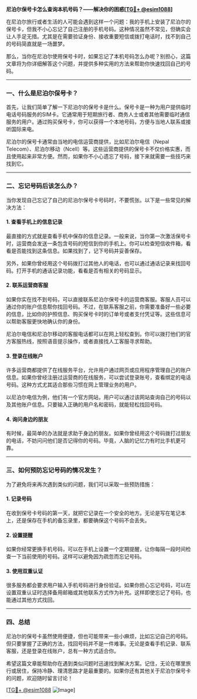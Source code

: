 **尼泊尔保号卡怎么查询本机号码？——解决你的困惑[[TG💪+ @esim1088](https://t.me/s/esim1088)]**

在尼泊尔旅行或者生活的人可能会遇到这样一个问题：我的手机上安装了尼泊尔的保号卡，但我不小心忘记了自己注册的手机号码。这种情况虽然不常见，但确实会让人手足无措。尤其是在需要验证身份、接收重要短信或拨打电话时，找不到自己的号码简直就是一场噩梦。

那么，当你在尼泊尔使用保号卡时，如果忘记了本机号码怎么办呢？别担心，这篇文章将为你详细解答这个问题，并提供多种实用的方法来帮助你快速找回自己的号码。

---

### **一、什么是尼泊尔保号卡？**

首先，让我们简单了解一下尼泊尔的保号卡是什么。保号卡是一种为用户提供临时电话号码服务的SIM卡。它通常用于短期旅行者、商务人士或者其他需要临时通信服务的用户。通过购买保号卡，你可以获得一个本地号码，方便与当地人联系或接听国际来电。

尼泊尔的保号卡通常由当地的电信运营商提供，比如尼泊尔电信（Nepal Telecom）、尼泊尔移动（Ncell）等。这些运营商提供的保号卡不仅价格实惠，而且使用起来非常方便。然而，如果你不小心遗忘了号码，接下来就需要一些技巧来找到它。

---

### **二、忘记号码后该怎么办？**

当你发现自己忘记了自己的尼泊尔保号卡号码时，不要慌张。以下是一些常见的解决方法：

#### **1. 查看手机上的信息记录**
最直接的方式就是查看手机中保存的信息记录。一般来说，当你第一次激活保号卡时，运营商会发送一条包含号码的短信到你的手机上。你可以检查短信收件箱，看看是否能找到这条信息。如果找到了，记下号码并妥善保存。

另外，如果你曾经用这个号码拨打过其他人的电话，也可以通过通话记录来找回号码。打开手机的通话记录功能，看看是否有相关的号码显示。

#### **2. 联系运营商客服**
如果你实在找不到号码，可以直接联系尼泊尔保号卡的运营商客服。客服人员可以通过你的账户信息帮你找回号码。不过，在联系客服之前，你需要准备好一些必要的信息，比如你的护照信息、购买保号卡时的订单号或者支付凭证等。这些信息可以帮助客服更快地确认你的身份。

尼泊尔电信和尼泊尔移动的客服电话都可以在网上轻松查到。你可以拨打他们的官方客服热线，按照语音提示操作，或者直接找人工客服寻求帮助。

#### **3. 登录在线账户**
许多运营商都提供了在线服务平台，允许用户通过网页或应用程序管理自己的账户信息。如果你曾经注册过运营商的在线服务，可以尝试登录账号，查看绑定的电话号码。这种方式尤其适合那些习惯在网上管理业务的用户。

以尼泊尔电信为例，他们有一个官方网站，用户可以通过该网站查询自己的号码以及其他账户信息。只要输入正确的用户名和密码，就能轻松找回号码。

#### **4. 询问身边的朋友**
有时候，最简单的办法就是求助于身边的朋友。如果你曾经用这个号码拨打过朋友的电话，不妨问问他们是否记得你的号码。毕竟，人脑的记忆力有时比手机更可靠。

---

### **三、如何预防忘记号码的情况发生？**

为了避免将来再次遇到类似的问题，我们可以采取一些预防措施：

#### **1. 记录号码**
在收到保号卡号码的第一天，就把它记录在一个安全的地方。无论是写在笔记本上，还是保存在手机的备忘录里，都要确保这个号码不会丢失。

#### **2. 设置提醒**
如果你经常更换手机号码，可以在手机上设置一个定期提醒，让你每隔一段时间检查一下当前使用的号码。这样可以避免因为疏忽而忘记号码。

#### **3. 使用双重认证**
很多服务都会要求用户输入手机号码进行身份验证。如果你担心忘记号码，可以在设置双重认证时选择备用邮箱或其他联系方式作为补充。这样即使忘记了号码，也能通过其他方式找回。

---

### **四、总结**

尼泊尔的保号卡虽然使用便捷，但也可能带来一些小麻烦，比如忘记自己的号码。但只要掌握了正确的方法，找回号码并不是一件难事。无论是查看手机记录、联系客服，还是登录在线账户，总有一种方式适合你。

希望这篇文章能帮助你在遇到类似问题时迅速找到解决方案。记住，无论在哪里旅行或居住，保持冷静、理清思路才是最重要的。如果你还有其他关于尼泊尔保号卡的问题，欢迎随时留言讨论！

[[TG💪+ @esim1088](https://t.me/s/esim1088) ![Image](https://i.postimg.cc/4NQfJmqS/Snipaste-2025-05-13-00-14-12.png)]